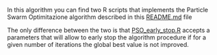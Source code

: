In this algorithm you can find two R scripts that implements the Particle Swarm Optimitazione algorithm described in this [README.md](https://github.com/hechmik/flowshopscheduling/blob/master/README.md) file

The only difference between the two is that [PSO_early_stop.R](PSO_early_stop.) accepts a parameters that will allow to early stop the algorithm procedure if for a given number of iterations the global best value is not improved.
